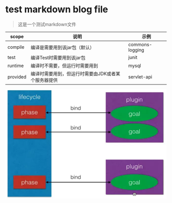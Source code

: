 # test markdown blog file
> 这是一个测试markdown文件



scope | 说明 | 示例
-|-|-
compile | 编译是需要用到该jar包（默认） | commons-logging
test | 编译Test时需要用到该jar包 | junit
runtime | 编译时不需要，但运行时需要用到 | mysql
provided | 编译时需要用到，但运行时需要由JDK或者某个服务器提供 | servlet-api


![img](./assets/lifecycle.png)
